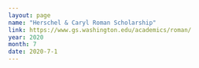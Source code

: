 ```yaml
---
layout: page
name: "Herschel & Caryl Roman Scholarship"
link: https://www.gs.washington.edu/academics/roman/
year: 2020
month: 7
date: 2020-7-1
---
```



